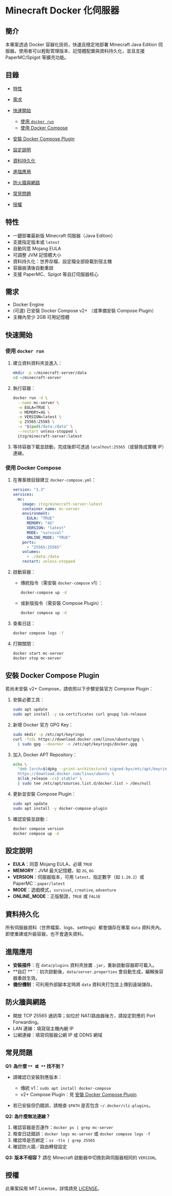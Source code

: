 # Minecraft Docker 化伺服器

## 簡介

本專案透過 Docker 容器化技術，快速且穩定地部署 Minecraft Java Edition 伺服器。使用者可以輕鬆管理版本、記憶體配置與資料持久化，並且支援 PaperMC/Spigot 等擴充功能。

## 目錄

* [特性](#特性)
* [需求](#需求)
* [快速開始](#快速開始)

  * [使用 ](#使用-docker-run)[`docker run`](#使用-docker-run)
  * [使用 Docker Compose](#使用-docker-compose)
* [安裝 Docker Compose Plugin](#安裝-docker-compose-plugin)
* [設定說明](#設定說明)
* [資料持久化](#資料持久化)
* [進階應用](#進階應用)
* [防火牆與網路](#防火牆與網路)
* [常見問題](#常見問題)
* [授權](#授權)

## 特性

* 一鍵部署最新版 Minecraft 伺服器（Java Edition）
* 支援指定版本或 `latest`
* 自動同意 Mojang EULA
* 可調整 JVM 記憶體大小
* 資料持久化：世界存檔、設定檔全部掛載到宿主機
* 容器崩潰後自動重啟
* 支援 PaperMC、Spigot 等自訂伺服器核心

## 需求

* Docker Engine
* (可選) 已安裝 Docker Compose v2+ （或準備安裝 Compose Plugin）
* 主機內至少 2GB 可用記憶體

## 快速開始

### 使用 `docker run`

1. 建立資料資料夾並進入：

   ```bash
   mkdir -p ~/minecraft-server/data
   cd ~/minecraft-server
   ```
2. 執行容器：

   ```bash
   docker run -d \
     --name mc-server \
     -e EULA=TRUE \
     -e MEMORY=4G \
     -e VERSION=latest \
     -p 25565:25565 \
     -v "$(pwd)/data:/data" \
     --restart unless-stopped \
     itzg/minecraft-server:latest
   ```
3. 等待容器下載並啟動，完成後即可透過 `localhost:25565`（或替換成實機 IP）連線。

### 使用 Docker Compose

1. 在專案根目錄建立 `docker-compose.yml`：

   ```yaml
   version: "3.3"
   services:
     mc:
       image: itzg/minecraft-server:latest
       container_name: mc-server
       environment:
         EULA: "TRUE"
         MEMORY: "4G"
         VERSION: "latest"
         MODE: "survival"
         ONLINE_MODE: "TRUE"
       ports:
         - "25565:25565"
       volumes:
         - ./data:/data
       restart: unless-stopped
   ```
2. 啟動容器：

   * 傳統指令（需安裝 `docker-compose` v1）：

     ```bash
     docker-compose up -d
     ```
   * 或新版指令（需安裝 Compose Plugin）：

     ```bash
     docker compose up -d
     ```
3. 查看日誌：

   ```bash
   docker compose logs -f
   ```

4. 打開關閉：

   ```bash
   docker start mc-server
   docker stop mc-server
   ```

## 安裝 Docker Compose Plugin

若尚未安裝 v2+ Compose，請依照以下步驟安裝官方 Compose Plugin：

1. 安裝必要工具：

   ```bash
   sudo apt update
   sudo apt install -y ca-certificates curl gnupg lsb-release
   ```
2. 新增 Docker 官方 GPG Key：

   ```bash
   sudo mkdir -p /etc/apt/keyrings
   curl -fsSL https://download.docker.com/linux/ubuntu/gpg \
     | sudo gpg --dearmor -o /etc/apt/keyrings/docker.gpg
   ```
3. 加入 Docker APT Repository：

   ```bash
   echo \
     "deb [arch=$(dpkg --print-architecture) signed-by=/etc/apt/keyrings/docker.gpg] \
     https://download.docker.com/linux/ubuntu \
     $(lsb_release -cs) stable" \
     | sudo tee /etc/apt/sources.list.d/docker.list > /dev/null
   ```
4. 更新並安裝 Compose Plugin：

   ```bash
   sudo apt update
   sudo apt install -y docker-compose-plugin
   ```
5. 確認安裝並啟動：

   ```bash
   docker compose version
   docker compose up -d
   ```

## 設定說明

* **EULA**：同意 Mojang EULA，必填 `TRUE`
* **MEMORY**：JVM 最大記憶體，如 `2G`, `6G`
* **VERSION**：伺服器版本，可用 `latest`、指定數字（如 `1.20.2`）或 PaperMC：`paper/latest`
* **MODE**：遊戲模式，`survival`, `creative`, `adventure`
* **ONLINE\_MODE**：正版驗證，`TRUE` 或 `FALSE`

## 資料持久化

所有伺服器資料（世界檔案、logs、settings）都會儲存在專案 `data` 資料夾內。即使重建或升級容器，也不會遺失資料。

## 進階應用

* **安裝插件**：在 `data/plugins` 資料夾放置 `.jar`，重新啟動容器即可載入。
* \*\*自訂 \*\*\`\`：初次啟動後，`data/server.properties` 會自動生成，編輯後容器重啟生效。
* **備份機制**：可利用外部腳本定時將 `data` 資料夾打包並上傳到遠端儲存。

## 防火牆與網路

* 開放 TCP 25565 通訊埠；如位於 NAT/路由器後方，請設定對應的 Port Forwarding。
* LAN 連線：填寫宿主機內網 IP
* 公網連線：填寫伺服器公網 IP 或 DDNS 網域

## 常見問題

**Q1: 為什麼 **`** 或 **`** 找不到？**

* 請確認已安裝對應版本：

  * 傳統 v1：`sudo apt install docker-compose`
  * v2+ Compose Plugin：見 [安裝 Docker Compose Plugin](#安裝-docker-compose-plugin)
* 若已安裝但仍錯誤，請檢查 `$PATH` 是否包含 `~/.docker/cli-plugins`。

**Q2: 為什麼無法連線？**

1. 確認容器是否運作：`docker ps | grep mc-server`
2. 檢查日誌錯誤：`docker logs mc-server` 或 `docker compose logs -f`
3. 確認埠是否綁定：`ss -tln | grep 25565`
4. 確認防火牆／路由轉發設定

**Q3: 版本不相容？**
請在 Minecraft 啟動器中切換到與伺服器相同的 `VERSION`。

## 授權

此專案採用 MIT License，詳情請見 [LICENSE](./LICENSE)。
